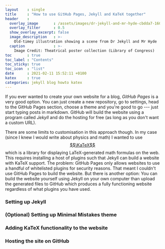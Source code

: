 ```yaml
---
layout    : single
title     : "How to use GitHub Pages, Jekyll and KaTeX together"
header    : 
  overlay_image       : /assets/images/dr-jekyll-and-mr-hyde-cbdda7-1600.jpg
  overlay_filter      : 0.5
  show_overlay_excerpt: false
  image_description   : >-
    Old-timey illustration showing a scene from Dr Jekyll and Mr Hyde
  caption             : >-
    Image Credit: Theatrical poster collection (Library of Congress)
toc       : true
toc_label : "Contents"
toc_sticky: true
toc_icon  : "list"
date      : 2021-02-11 15:52:11 +0100
katex     : true
categories: jekyll blog howto katex
---
```


If you ever wanted to create your own website for a blog, _GitHub Pages_ is a
very good option.  You can just create a new repository, go to settings, head
to the GitHub Pages section, choose a theme and you're good to go --- just
start typing posts in markdown.  GitHub will build the website using a program
called *Jekyll* and do the hosting for free (as long as you don't want a custom
URL).  

There are some limits to customisation in this approach though.  In my case
(since I knew I would write about physics and math) I wanted to use
[$$\KaTeX$$](https://katex.org/) which is a library for displaying
LaTeX-generated math formulas on the web. This requires installing a host of
plugins such that Jekyll can build a website with KaTeX support.  The problem:
GitHub Pages only allows websites to use a handful of whitelisted plugins for
security reasons. That meant I couldn't use GitHub Pages to build the website.
But there is another option: You can build the website yourself using Jekyll on
your own computer than upload the generated files to GitHub which produces a
fully functioning website regardless of what plugins you have used.

### Setting up Jekyll


### (Optional) Setting up Minimal Mistakes theme


### Adding KaTeX functionality to the website


### Hosting the site on GitHub
